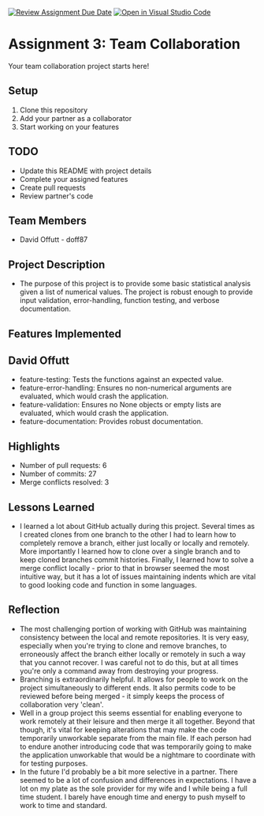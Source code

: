 [![Review Assignment Due Date](https://classroom.github.com/assets/deadline-readme-button-22041afd0340ce965d47ae6ef1cefeee28c7c493a6346c4f15d667ab976d596c.svg)](https://classroom.github.com/a/zTXS4RsX)
[![Open in Visual Studio Code](https://classroom.github.com/assets/open-in-vscode-2e0aaae1b6195c2367325f4f02e2d04e9abb55f0b24a779b69b11b9e10269abc.svg)](https://classroom.github.com/online_ide?assignment_repo_id=21238905&assignment_repo_type=AssignmentRepo)
# Assignment 3: Team Collaboration

Your team collaboration project starts here!

## Setup
1. Clone this repository
2. Add your partner as a collaborator
3. Start working on your features

## TODO
- Update this README with project details
- Complete your assigned features
- Create pull requests
- Review partner's code

## Team Members
- David Offutt - doff87

## Project Description
- The purpose of this project is to provide some basic statistical analysis given a list of numerical values. The project is robust enough to provide input validation,
error-handling, function testing, and verbose documentation.


## Features Implemented

## David Offutt
- feature-testing: Tests the functions against an expected value.
- feature-error-handling: Ensures no non-numerical arguments are evaluated, which would crash the application.
- feature-validation: Ensures no None objects or empty lists are evaluated, which would crash the application.
- feature-documentation: Provides robust documentation.

## Highlights
- Number of pull requests: 6
- Number of commits: 27
- Merge conflicts resolved: 3

## Lessons Learned
- I learned a lot about GitHub actually during this project. Several times as I created clones from one branch to the other I had to learn how to completely remove a branch, either just locally or locally and remotely. More importantly I learned how to clone over a single branch and to keep cloned branches commit histories. Finally, I learned how to solve a merge conflict locally - prior to that in browser seemed the most intuitive way, but it has a lot of issues maintaining indents which are vital to good looking code and function in some languages.

## Reflection
- The most challenging portion of working with GitHub was maintaining consistency between the local and remote repositories. It is very easy, especially when you're trying to clone and remove branches, to erroneously affect the branch either locally or remotely in such a way that you cannot recover. I was careful not to do this, but at all times you're only a command away from destroying your progress.
- Branching is extraordinarily helpful. It allows for people to work on the project simultaneously to different ends. It also permits code to be reviewed before being merged - it simply keeps the process of collaboration very 'clean'.
- Well in a group project this seems essential for enabling everyone to work remotely at their leisure and then merge it all together. Beyond that though, it's vital for keeping alterations that may make the code temporarily unworkable separate from the main file. If each person had to endure another introducing code that was temporarily going to make the application unworkable that would be a nightmare to coordinate with for testing purposes.
- In the future I'd probably be a bit more selective in a partner. There seemed to be a lot of confusion and differences in expectations. I have a lot on my plate as the sole provider for my wife and I while being a full time student. I barely have enough time and energy to push myself to work to time and standard.
